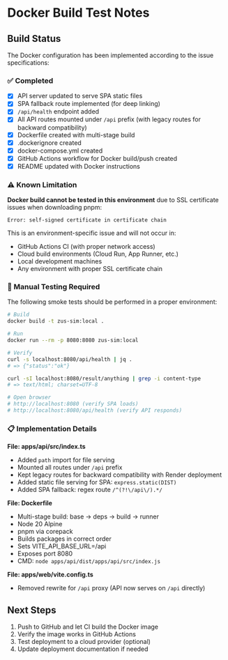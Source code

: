 # Docker Build Test Notes

## Build Status

The Docker configuration has been implemented according to the issue specifications:

### ✅ Completed
- [x] API server updated to serve SPA static files
- [x] SPA fallback route implemented (for deep linking)
- [x] `/api/health` endpoint added
- [x] All API routes mounted under `/api` prefix (with legacy routes for backward compatibility)
- [x] Dockerfile created with multi-stage build
- [x] .dockerignore created
- [x] docker-compose.yml created
- [x] GitHub Actions workflow for Docker build/push created
- [x] README updated with Docker instructions

### ⚠️ Known Limitation

**Docker build cannot be tested in this environment** due to SSL certificate issues when downloading pnpm:
```
Error: self-signed certificate in certificate chain
```

This is an environment-specific issue and will not occur in:
- GitHub Actions CI (with proper network access)
- Cloud build environments (Cloud Run, App Runner, etc.)
- Local development machines
- Any environment with proper SSL certificate chain

### 🧪 Manual Testing Required

The following smoke tests should be performed in a proper environment:

```bash
# Build
docker build -t zus-sim:local .

# Run
docker run --rm -p 8080:8080 zus-sim:local

# Verify
curl -s localhost:8080/api/health | jq .
# => {"status":"ok"}

curl -sI localhost:8080/result/anything | grep -i content-type
# => text/html; charset=UTF-8

# Open browser
# http://localhost:8080 (verify SPA loads)
# http://localhost:8080/api/health (verify API responds)
```

### 📋 Implementation Details

**File: apps/api/src/index.ts**
- Added `path` import for file serving
- Mounted all routes under `/api` prefix
- Kept legacy routes for backward compatibility with Render deployment
- Added static file serving for SPA: `express.static(DIST)`
- Added SPA fallback: regex route `/^(?!\/api\/).*/ `

**File: Dockerfile**
- Multi-stage build: base → deps → build → runner
- Node 20 Alpine
- pnpm via corepack
- Builds packages in correct order
- Sets VITE_API_BASE_URL=/api
- Exposes port 8080
- CMD: `node apps/api/dist/apps/api/src/index.js`

**File: apps/web/vite.config.ts**
- Removed rewrite for `/api` proxy (API now serves on `/api` directly)

## Next Steps

1. Push to GitHub and let CI build the Docker image
2. Verify the image works in GitHub Actions
3. Test deployment to a cloud provider (optional)
4. Update deployment documentation if needed
